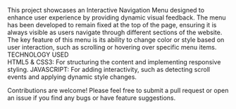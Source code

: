 This project showcases an Interactive Navigation Menu designed to enhance user experience by providing dynamic visual feedback. The menu has been developed to remain fixed at the top of the page, ensuring it is always visible as users navigate through different sections of the website. The key feature of this menu is its ability to change color or style based on user interaction, such as scrolling or hovering over specific menu items.
TECHNOLOGY USED  
HTML5 & CSS3: For structuring the content and implementing responsive styling.
JAVASCRIPT: For adding interactivity, such as detecting scroll events and applying dynamic style changes.

Contributions are welcome! Please feel free to submit a pull request or open an issue if you find any bugs or have feature suggestions.
